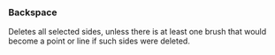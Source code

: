 ### Backspace
Deletes all selected sides, unless there is at least one brush that would become a point or line if such sides were deleted.
